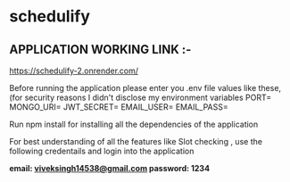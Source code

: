 # schedulify

**<h2>APPLICATION WORKING LINK :-</h2>** 
https://schedulify-2.onrender.com/

Before running the application please enter you .env file values like these, (for security reasons I didn't disclose my environment variables
PORT=
MONGO_URI=<your-mongodb-atlas-uri-for-nodejs>
JWT_SECRET=
EMAIL_USER=
EMAIL_PASS=

Run npm install for installing all the dependencies of the application

For best understanding of all the features like Slot checking , use the following credentails and login into the application

**email: viveksingh14538@gmail.com 
password: 1234**
